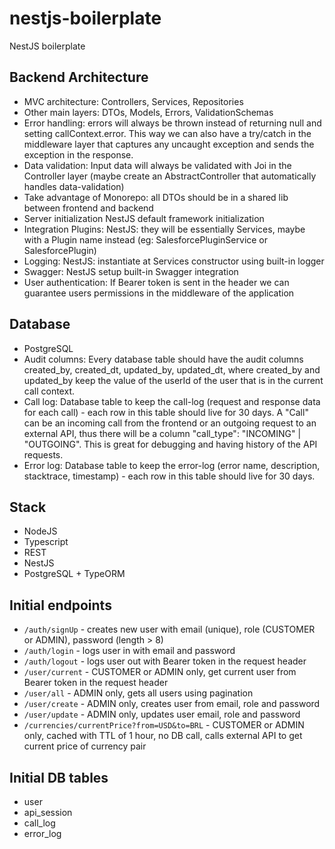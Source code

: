 # nestjs-boilerplate
NestJS boilerplate

## Backend Architecture
- MVC architecture: Controllers, Services, Repositories
- Other main layers: DTOs, Models, Errors, ValidationSchemas
- Error handling: errors will always be thrown instead of returning null and setting callContext.error. This way we can also have a try/catch in the middleware layer that captures any uncaught exception and sends the exception in the response.
- Data validation: Input data will always be validated with Joi in the Controller layer (maybe create an AbstractController that automatically handles data-validation)
- Take advantage of Monorepo: all DTOs should be in a shared lib between frontend and backend
- Server initialization NestJS default framework initialization
- Integration Plugins: NestJS: they will be essentially Services, maybe with a Plugin name instead (eg: SalesforcePluginService or SalesforcePlugin)
- Logging: NestJS: instantiate at Services constructor using built-in logger
- Swagger: NestJS setup built-in Swagger integration
- User authentication: If Bearer token is sent in the header we can guarantee users permissions in the middleware of the application

## Database
- PostgreSQL
- Audit columns: Every database table should have the audit columns created_by, created_dt, updated_by, updated_dt, where created_by and updated_by keep the value of the userId of the user that is in the current call context.
- Call log: Database table to keep the call-log (request and response data for each call) - each row in this table should live for 30 days. A "Call" can be an incoming call from the frontend or an outgoing request to an external API, thus there will be a column "call_type": "INCOMING" | "OUTGOING". This is great for debugging and having history of the API requests.
- Error log: Database table to keep the error-log (error name, description, stacktrace, timestamp) - each row in this table should live for 30 days.

## Stack
- NodeJS
- Typescript
- REST
- NestJS
- PostgreSQL + TypeORM

## Initial endpoints
- `/auth/signUp` - creates new user with email (unique), role (CUSTOMER or ADMIN), password (length > 8)
- `/auth/login` - logs user in with email and password
- `/auth/logout` - logs user out with Bearer token in the request header
- `/user/current` - CUSTOMER or ADMIN only, get current user from Bearer token in the request header
- `/user/all` - ADMIN only, gets all users using pagination
- `/user/create` - ADMIN only, creates user from email, role and password
- `/user/update` - ADMIN only, updates user email, role and password
- `/currencies/currentPrice?from=USD&to=BRL` - CUSTOMER or ADMIN only, cached with TTL of 1 hour, no DB call, calls external API to get current price of currency pair

## Initial DB tables
- user
- api_session
- call_log
- error_log
